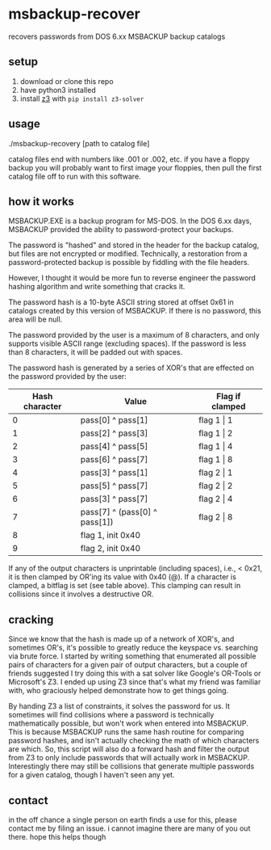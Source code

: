 # msbackup-recover
recovers passwords from DOS 6.xx MSBACKUP backup catalogs

## setup
1. download or clone this repo
2. have python3 installed
3. install [z3](https://github.com/Z3Prover/z3) with `pip install z3-solver`

## usage
./msbackup-recovery [path to catalog file]

catalog files end with numbers like .001 or .002, etc. if you have a floppy backup you will probably want to first image your floppies, then pull the first catalog file off to run with this software.

## how it works
MSBACKUP.EXE is a backup program for MS-DOS. In the DOS 6.xx days, MSBACKUP provided the ability to password-protect your backups.

The password is "hashed" and stored in the header for the backup catalog, but files are not encrypted or modified. Technically, a restoration from a password-protected backup is possible by fiddling with the file headers.

However, I thought it would be more fun to reverse engineer the password hashing algorithm and write something that cracks it.

The password hash is a 10-byte ASCII string stored at offset 0x61 in catalogs created by this version of MSBACKUP. If there is no password, this area will be null.

The password provided by the user is a maximum of 8 characters, and only supports visible ASCII range (excluding spaces). If the password is less than 8 characters, it will be padded out with spaces.

The password hash is generated by a series of XOR's that are effected on the password provided by the user:

| Hash character   | Value                         | Flag if clamped |
| ---------------- | ------------------------------| ----------------|
| 0                | pass[0] ^ pass[1]             | flag 1 &#124; 1 |
| 1                | pass[2] ^ pass[3]             | flag 1 &#124; 2 |
| 2                | pass[4] ^ pass[5]             | flag 1 &#124; 4 |
| 3                | pass[6] ^ pass[7]             | flag 1 &#124; 8 |
| 4                | pass[3] ^ pass[1]             | flag 2 &#124; 1 |
| 5                | pass[5] ^ pass[7]             | flag 2 &#124; 2 |
| 6                | pass[3] ^ pass[7]             | flag 2 &#124; 4 |
| 7                | pass[7] ^ (pass[0] ^ pass[1]) | flag 2 &#124; 8 |
| 8                | flag 1, init 0x40             |                 |
| 9                | flag 2, init 0x40             |                 |

If any of the output characters is unprintable (including spaces), i.e., < 0x21, it is then clamped by OR'ing its value with 0x40 (@). If a character is clamped, a bitflag is set (see table above). This clamping can result in collisions since it involves a destructive OR.

## cracking

Since we know that the hash is made up of a network of XOR's, and sometimes OR's, it's possible to greatly reduce the keyspace vs. searching via brute force. I started by writing something that enumerated all possible pairs of characters for a given pair of output characters, but a couple of friends suggested I try doing this with a sat solver like Google's OR-Tools or Microsoft's Z3. I ended up using Z3 since that's what my friend was familiar with, who graciously helped demonstrate how to get things going.

By handing Z3 a list of constraints, it solves the password for us. It sometimes will find collisions where a password is technically mathematically possible, but won't work when entered into MSBACKUP. This is because MSBACKUP runs the same hash routine for comparing password hashes, and isn't actually checking the math of which characters are which. So, this script will also do a forward hash and filter the output from Z3 to only include passwords that will actually work in MSBACKUP. Interestingly there may still be collisions that generate multiple passwords for a given catalog, though I haven't seen any yet.

## contact

in the off chance a single person on earth finds a use for this, please contact me by filing an issue. i cannot imagine there are many of you out there. hope this helps though

